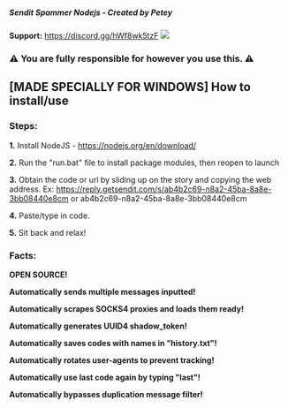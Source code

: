 ##### Sendit Spammer Nodejs - Created by Petey
**Support:** https://discord.gg/hWf8wk5tzF
![](https://github.com/Petey1337/sendit-spammer/blob/main/sendit%20video.gif?raw=true)
### ⚠️ You are fully responsible for however you use this. ⚠️

## [MADE SPECIALLY FOR WINDOWS] How to install/use

### Steps:

  **1.** Install NodeJS - https://nodejs.org/en/download/

  **2.** Run the "run.bat" file to install package modules, then reopen to launch

  **3.** Obtain the code or url by sliding up on the story and copying the web address. Ex: https://reply.getsendit.com/s/ab4b2c69-n8a2-45ba-8a8e-3bb08440e8cm or ab4b2c69-n8a2-45ba-8a8e-3bb08440e8cm

  **4.** Paste/type in code.

  **5.** Sit back and relax!

  ### Facts:
  
  **OPEN SOURCE!**
  
  **Automatically sends multiple messages inputted!** 

  **Automatically scrapes SOCKS4 proxies and loads them ready!**

  **Automatically generates UUID4 shadow_token!**

  **Automatically saves codes with names in "history.txt"!**

  **Automatically rotates user-agents to prevent tracking!**
  
  **Automatically use last code again by typing "last"!**
  
  **Automatically bypasses duplication message filter!**
